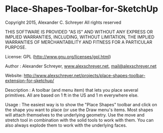Place-Shapes-Toolbar-for-SketchUp
=================================

Copyright 2015, Alexander C. Schreyer
All rights reserved

THIS SOFTWARE IS PROVIDED "AS IS" AND WITHOUT ANY EXPRESS OR IMPLIED WARRANTIES,
INCLUDING, WITHOUT LIMITATION, THE IMPLIED WARRANTIES OF MERCHANTABILITY AND
FITNESS FOR A PARTICULAR PURPOSE.

License:        GPL (http://www.gnu.org/licenses/gpl.html)

Author :        Alexander Schreyer, www.alexschreyer.net, mail@alexschreyer.net

Website:        http://www.alexschreyer.net/projects/place-shapes-toolbar-extension-for-sketchup/

Description :   A toolbar (and menu item) that lets you place several
                primitives.
                All are based on 1 ft in the US and 1 m everywhere else.
                
Usage :         The easiest way is to show the "Place Shapes" toolbar and click
                on the shape you want to place (or use the Draw menu's items.
                Most shapes will attach themselves to the underlying geometry.
                Use the move and stretch tool in combination with the solid
                tools to work with them.
                You can also always explode them to work with the underlying faces.
            
